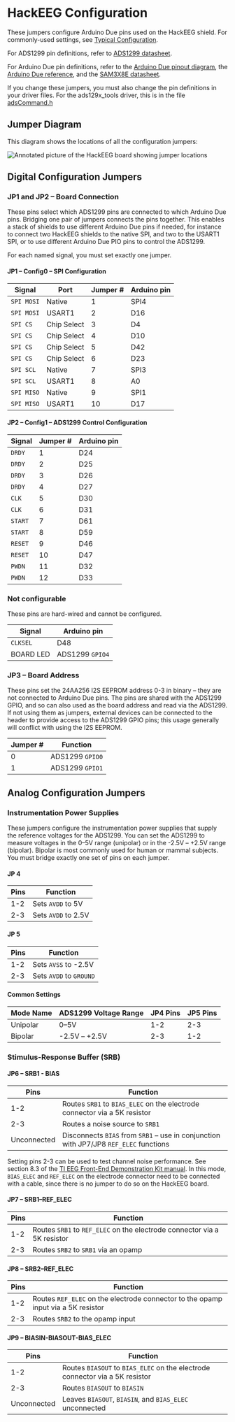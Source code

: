 # HackEEG Configuration

These jumpers configure Arduino Due pins used on the HackEEG shield. For commonly-used settings, see [Typical Configuration](https://github.com/adamfeuer/hackeeg-shield/blob/master/docs/typical-configuration.md).

For ADS1299 pin definitions, refer to [ADS1299 datasheet](http://www.ti.com/lit/ds/symlink/ads1299.pdf).

For Arduino Due pin definitions, refer to the [Arduino Due pinout diagram](https://raw.githubusercontent.com/adamfeuer/hackeeg-shield/master/docs/arduino_due_pinout.png), the [Arduino Due reference](https://www.arduino.cc/en/Main/ArduinoBoardDue), and the [SAM3X8E datasheet](http://www.atmel.com/Images/Atmel-11057-32-bit-Cortex-M3-Microcontroller-SAM3X-SAM3A_Datasheet.pdf).

If you change these jumpers, you must also change the pin definitions in your driver files. For the ads129x_tools driver, this is in the file [adsCommand.h](https://github.com/adamfeuer/ADS129x-tools/blob/master/ads129x_driver/adsCommand.h)


## Jumper Diagram

This diagram shows the locations of all the configuration jumpers:

![Annotated picture of the HackEEG board showing jumper locations](https://raw.githubusercontent.com/adamfeuer/hackeeg-shield/master/docs/hackeeg-shield-top-annotated.jpg)


## Digital Configuration Jumpers


### JP1 and JP2 – Board Connection

These pins select which ADS1299 pins are connected to which Arduino Due pins. Bridging one pair of jumpers connects the pins together. This enables a stack of shields to use different Arduino Due pins if needed, for instance to connect two HackEEG shields to the native SPI, and two to the USART1 SPI, or to use different Arduino Due PIO pins to control the ADS1299.

For each named signal, you must set exactly one jumper.
    
#### JP1 – Config0 – SPI Configuration


| Signal		|Port				|Jumper #	| Arduino pin |
|------------	|---------------	|--------	|----------- |
| `SPI MOSI`	| Native			| 1			| SPI4       |
| `SPI MOSI`	| USART1			| 2			| D16        |
| `SPI CS`	| Chip Select		| 3			| D4         |
| `SPI CS`	| Chip Select		| 4			| D10        |
| `SPI CS`	| Chip Select		| 5			| D42        |
| `SPI CS`	| Chip Select		| 6			| D23        |
| `SPI SCL` 	| Native			| 7			| SPI3       |
| `SPI SCL` 	| USART1			| 8			| A0         |
| `SPI MISO` 	| Native			| 9			| SPI1       |
| `SPI MISO` 	| USART1			| 10		| D17        |

      
#### JP2 – Config1 – ADS1299 Control Configuration


| Signal		| Jumper #	| Arduino pin	|
|------------	|------------	|------------	|
| `DRDY`		| 1				| D24      	|
| `DRDY`		| 2				| D25      	|
| `DRDY`		| 3				| D26      	|
| `DRDY`		| 4				| D27      	|
| `CLK`		| 5				| D30      	|
| `CLK`		| 6				| D31      	|
| `START`		| 7				| D61      	|
| `START`		| 8				| D59      	|
| `RESET`		| 9				| D46      	|
| `RESET`		| 10			| D47      	|
| `PWDN`		| 11			| D32      	|
| `PWDN`		| 12			| D33      	|


### Not configurable

These pins are hard-wired and cannot be configured.

| Signal		|Arduino pin			|
|------------	|------------------	|
| `CLKSEL`	| D48					|
| BOARD LED	| ADS1299 `GPIO4`	|


### JP3 – Board Address 

These pins set the 24AA256 I2S EEPROM address 0-3 in binary – they are not connected to Arduino Due pins. The pins are shared with the ADS1299 GPIO, and so can also used as the board address and read via the ADS1299. If not using them as jumpers, external devices can be connected to the header to provide access to the ADS1299 GPIO pins; this usage generally will conflict with using the I2S EEPROM.

| Jumper #	|Function				|
|------------	|------------------	|
| 0  	 		| ADS1299 `GPIO0`	|
| 1   			| ADS1299 `GPIO1`	|


## Analog Configuration Jumpers

### Instrumentation Power Supplies

These jumpers configure the instrumentation power supplies that supply the reference voltages for the ADS1299. You can set the ADS1299 to measure voltages in the 0–5V range (unipolar) or in the -2.5V – +2.5V range (bipolar). Bipolar is most commonly used for human or mammal subjects. You must bridge exactly one set of pins on each jumper.

#### JP 4

| Pins			| Function				|
|------------	|----------------------	|
| 1-2			| Sets `AVDD` to 5V		|
| 2-3			| Sets `AVDD` to 2.5V	|
 
#### JP 5

| Pins			| Function					|
|------------	|-------------------------	|
| 1-2			| Sets `AVSS` to -2.5V		|
| 2-3			| Sets `AVDD` to `GROUND`	|


#### Common Settings

| Mode Name	| ADS1299 Voltage Range		| JP4 Pins| JP5 Pins |
|------------	|-------------------------	|---------|--------- |
| Unipolar	| 0–5V							| 1-2     | 2-3      |
| Bipolar		| -2.5V – +2.5V				| 2-3     | 1-2      |


### Stimulus-Response Buffer (SRB)


#### JP6 – SRB1 - BIAS

| Pins				| Function                                                                              |
|---------------	|-------------------------------------------------------------------------------------- |
| 1-2				| Routes `SRB1` to `BIAS_ELEC` on the electrode connector via a 5K resistor             |
| 2-3				| Routes a noise source to `SRB1`                                                       |
| Unconnected 	| Disconnects `BIAS` from `SRB1` – use in conjunction with JP7/JP8 `REF_ELEC` functions |

Setting pins 2-3 can be used to test channel noise performance. See section 8.3 of the [TI EEG Front-End Demonstration Kit manual](http://www.ti.com/lit/ug/slau443b/slau443b.pdf). In this mode, `BIAS_ELEC` and `REF_ELEC` on the electrode connector need to be connected with a cable, since there is no jumper to do so on the HackEEG board.


#### JP7 – SRB1–REF_ELEC 

| Pins			| Function                                                             |
|------------	|--------------------------------------------------------------------- |
| 1-2			| Routes `SRB1` to `REF_ELEC` on the electrode connector via a 5K resistor |
| 2-3			| Routes `SRB2` to `SRB1` via an opamp                                     |

#### JP8 – SRB2–REF_ELEC 

| Pins			| Function                                                                          |
|------------	|---------------------------------------------------------------------------------- |
| 1-2			| Routes `REF_ELEC` on the electrode connector to the opamp input via a 5K resistor |
| 2-3			| Routes `SRB2` to the opamp input                                                  |

#### JP9 – BIASIN-BIASOUT-BIAS_ELEC 

| Pins			| Function                                                                       |
|------------	|------------------------------------------------------------------------------- |
| 1-2			| Routes `BIASOUT` to `BIAS_ELEC` on the electrode connector via a 5K resistor   |
| 2-3			| Routes `BIASOUT` to `BIASIN`                                                   |
| Unconnected	| Leaves `BIASOUT`, `BIASIN`, and `BIAS_ELEC` unconnected                        |	